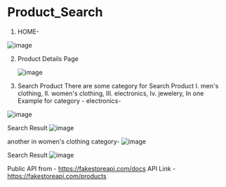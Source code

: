 # Product_Search
1. HOME-

 ![image](https://github.com/user-attachments/assets/148e7592-3a45-4952-8644-1fbcad95207b)
  
2. Product Details Page

   ![image](https://github.com/user-attachments/assets/e8fdd4e3-e7d1-4bd0-b24d-c66d30c0d912)

3. Search Product
   There are some category for Search Product
    I.	 men's clothing, 
    II.	women's clothing, 
    III.	electronics, 
    Iv.	jewelery, 
In one Example for category - electronics-

![image](https://github.com/user-attachments/assets/0b8e220a-ddf6-4ac1-8176-9bffd64229cb)

Search Result
![image](https://github.com/user-attachments/assets/9b5e087e-a039-423a-8da7-6a2abfee9cf1)

another in women's clothing category-
![image](https://github.com/user-attachments/assets/0e9b18ce-057b-4e76-a747-e33022eb50ec)

Search Result
![image](https://github.com/user-attachments/assets/bb172383-8130-4ccd-ba58-47269c9dc301)

Public API 
from - https://fakestoreapi.com/docs
API Link - https://fakestoreapi.com/products





   
